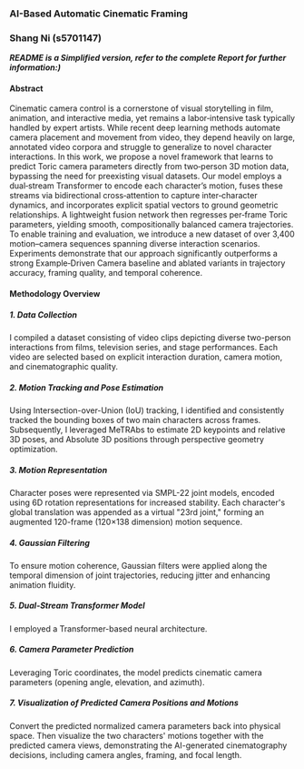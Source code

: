 ### AI-Based Automatic Cinematic Framing
### Shang Ni (s5701147)
___README is a Simplified version, refer to the complete Report for further information:)___

#### Abstract                                                 
Cinematic camera control is a cornerstone of visual storytelling in film, animation, and interactive media, yet remains a labor‑intensive task typically handled by expert artists. While recent deep learning methods automate camera placement and movement from video, they depend heavily on large, annotated video corpora and struggle to generalize to novel character interactions. In this work, we propose a novel framework that learns to predict Toric camera parameters directly from two‑person 3D motion data, bypassing the need for preexisting visual datasets. Our model employs a dual‑stream Transformer to encode each character’s motion, fuses these streams via bidirectional cross‑attention to capture inter‑character dynamics, and incorporates explicit spatial vectors to ground geometric relationships. A lightweight fusion network then regresses per‑frame Toric parameters, yielding smooth, compositionally balanced camera trajectories. To enable training and evaluation, we introduce a new dataset of over 3,400 motion–camera sequences spanning diverse interaction scenarios. Experiments demonstrate that our approach significantly outperforms a strong Example‑Driven Camera baseline and ablated variants in trajectory accuracy, framing quality, and temporal coherence.

#### Methodology Overview 
##### 1. Data Collection 

I compiled a  dataset consisting of video clips depicting diverse two-person interactions from films, television series, and stage performances. Each video are selected based on explicit interaction duration, camera motion, and cinematographic quality. 

##### 2. Motion Tracking and Pose Estimation 

Using Intersection-over-Union (IoU) tracking, I identified and consistently tracked the bounding boxes of two main characters across frames. Subsequently, I leveraged MeTRAbs to estimate 2D keypoints and relative 3D poses, and Absolute 3D positions through perspective geometry optimization. 

##### 3. Motion Representation 

Character poses were represented via SMPL-22 joint models, encoded using 6D rotation representations for increased stability. Each character's global translation was appended as a virtual "23rd joint," forming an augmented 120-frame (120×138 dimension) motion sequence. 

##### 4. Gaussian Filtering 

To ensure motion coherence, Gaussian filters were applied along the temporal dimension of joint trajectories, reducing jitter and enhancing animation fluidity. 

##### 5. Dual-Stream Transformer Model 

I employed a Transformer-based neural architecture.

##### 6. Camera Parameter Prediction 

Leveraging Toric coordinates, the model predicts cinematic camera parameters (opening angle, elevation, and azimuth).

##### 7. Visualization of Predicted Camera Positions and Motions 

Convert the predicted normalized camera parameters back into physical space. Then visualize the two characters' motions together with the predicted camera views, demonstrating the AI-generated cinematography decisions, including camera angles, framing, and focal length. 





